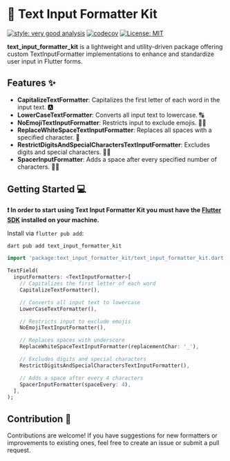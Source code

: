 # 🎨 Text Input Formatter Kit

[![style: very good analysis][very_good_analysis_badge]][very_good_analysis_link]
[![codecov](https://codecov.io/gh/RounakTadvi/text_input_formatter_kit/graph/badge.svg?token=74GHL9G2R1)](https://codecov.io/gh/RounakTadvi/text_input_formatter_kit)
[![License: MIT][license_badge]][license_link]

**text_input_formatter_kit** is a lightweight and utility-driven package offering custom TextInputFormatter implementations to enhance and standardize user input in Flutter forms.

## Features ✨

- **CapitalizeTextFormatter**: Capitalizes the first letter of each word in the input text. 🅰️
- **LowerCaseTextFormatter**: Converts all input text to lowercase. 🔠
- **NoEmojiTextInputFormatter**: Restricts input to exclude emojis. 🚫😊
- **ReplaceWhiteSpaceTextInputFormatter**: Replaces all spaces with a specified character. 🔄
- **RestrictDigitsAndSpecialCharactersTextInputFormatter**: Excludes digits and special characters. 🚫🔢
- **SpacerInputFormatter**: Adds a space after every specified number of characters. 🔢🔠

## Getting Started 💻

**❗ In order to start using Text Input Formatter Kit you must have the [Flutter SDK][flutter_install_link] installed on your machine.**

Install via `flutter pub add`:

```sh
dart pub add text_input_formatter_kit
```

```dart
import 'package:text_input_formatter_kit/text_input_formatter_kit.dart';

TextField(
  inputFormatters: <TextInputFormatter>[
    // Capitalizes the first letter of each word
    CapitalizeTextFormatter(), 

    // Converts all input text to lowercase
    LowerCaseTextFormatter(),  

    // Restricts input to exclude emojis
    NoEmojiTextInputFormatter(),  

    // Replaces spaces with underscore
    ReplaceWhiteSpaceTextInputFormatter(replacementChar: '_'), 

    // Excludes digits and special characters
    RestrictDigitsAndSpecialCharactersTextInputFormatter(),  

    // Adds a space after every 4 characters
    SpacerInputFormatter(spaceEvery: 4),  
  ],
);

```

## Contribution 🤝

Contributions are welcome! If you have suggestions for new formatters or improvements to existing ones, feel free to create an issue or submit a pull request.

[flutter_install_link]: https://docs.flutter.dev/get-started/install
[license_badge]: https://img.shields.io/badge/license-MIT-blue.svg
[license_link]: https://opensource.org/licenses/MIT
[very_good_analysis_badge]: https://img.shields.io/badge/style-very_good_analysis-B22C89.svg
[very_good_analysis_link]: https://pub.dev/packages/very_good_analysis
